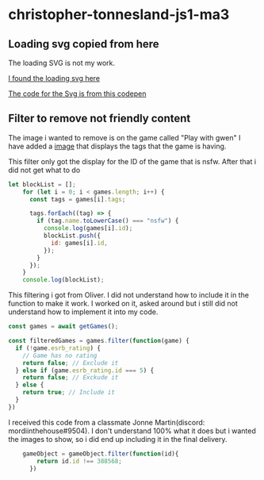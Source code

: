 # christopher-tonnesland-js1-ma3

## Loading svg copied from here

The loading SVG is not my work.

[I found the loading svg here](https://freefrontend.com/css-loaders/)

[The code for the Svg is from this codepen](https://codepen.io/thebabydino/pen/yjoPMJ?editors=0100)

## Filter to remove not friendly content

The image i wanted to remove is on the game called "Play with gwen"
I have added a [image](unknown.png) that displays the tags that the game is having.

This filter only got the display for the ID of the game that is nsfw. After that i did not get what to do

```js
let blockList = [];
    for (let i = 0; i < games.length; i++) {
      const tags = games[i].tags;

      tags.forEach((tag) => {
        if (tag.name.toLowerCase() === "nsfw") {
          console.log(games[i].id);
          blockList.push({
            id: games[i].id,
          });
        }
      });
    }
    console.log(blockList);
```

This filtering i got from Oliver.
I did not understand how to include it in the function to make it work.
I worked on it, asked around but i still did not understand how to implement it into my code.

```js
const games = await getGames();

const filteredGames = games.filter(function(game) {
  if (!game.esrb_rating) {
    // Game has no rating
    return false; // Exclude it
  } else if (game.esrb_rating.id === 5) {
    return false; // Exckude it
  } else {
    return true; // Include it
  }
})

```

I received this code from a classmate Jonne Martin(discord: mordiinthehouse#9504).
I don't understand 100% what it does but i wanted the images to show,
so i did end up including it in the final delivery.

```js
    gameObject = gameObject.filter(function(id){
        return id.id !== 388568;
      }) 
```